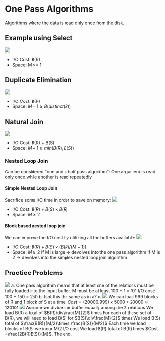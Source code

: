 # One Pass Algorithms
Algorithms where the data is read only once from the disk.
## Example using Select
![](https://i.imgur.com/WgOKFsA.png)
- I/O Cost: B(R)
- Space: M >= 1
## Duplicate Elimination
![](https://i.imgur.com/BwMqbS2.png)
- I/O Cost: B(R)
- Space: $M-1 \ge B(distinct(R))$
## Natural Join
![](https://i.imgur.com/excURMh.png)
- I/O Cost: B(R) + B(S)
- Space: $M-1 \ge min(B(R),B(S))$
### Nested Loop Join
Can be considered "one and a half pass algorithm": One argument is read only once while another is read repeatedly
#### Simple Nested Loop Join
Sacrifice some I/O time in order to save on memory:
![](https://i.imgur.com/Rt4LHH6.png)
- I/O Cost: $B(R) + B(S)\times B(R)$
- Space: $M \ge2$
#### Block based nested loop join
We can improve the I/O cost by utilizing all the buffers available:
![](https://i.imgur.com/UZwOtmQ.png)
- I/O Cost: $B(R) + B(S)\times (B(R)/(M-1))$
- Space: $M \ge2$
If M is large -> devolves into the one pass algorithm
If M is 2 -> devolves into the simples nested loop join algorithm
## Practice Problems
![](https://i.imgur.com/cMgeDuA.png)
a. One pass algorithm means that at least one of the relations must be fully loaded into the input buffer. M must be at least 100 + 1 = 101
I/O cost: 100 + 150 = 250
b. Isnt this the same as in a?
c. 
![](https://i.imgur.com/OxR8CyD.png)
We can load 999 blocks of R and 1 block of S at a time.
$Cost = (20000/999)\times5000+20000\approx120101$
![](https://i.imgur.com/9bIMrwI.png)
Assume we divide the buffer equally among the 2 relations
We load B(R) a total of $B(R)\div\frac{M}{2}$  times
For each of these set of B(R), we will need to load B(S) for $B(S)\div\frac{M}{2}$ times
We load B(S) total of $\frac{B(R)}{M/2}\times \frac{B(S)}{M/2}$
Each time we load blocks of B(S) we incur M/2 I/O cost
We load B(R) total of B(R) times
$Cost =\frac{2B(R)B(S)}{M}$. The end.